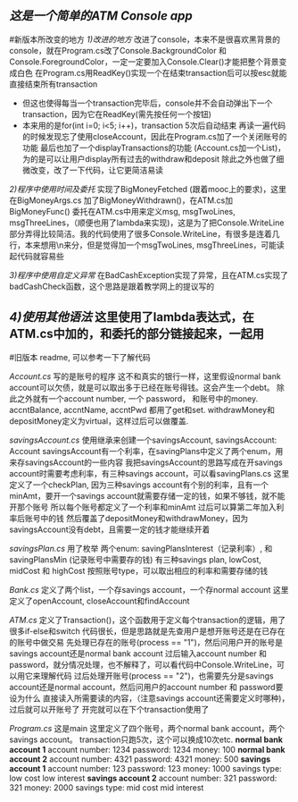 *这是一个简单的ATM Console app*
------------------------------------------------------------------------------------------------------------------------------------------------------------------------------
#新版本所改变的地方
*1)改进的地方*
改进了console，本来不是很喜欢黑背景的console，就在Program.cs改了Console.BackgroundColor 和 Console.ForegroundColor，一定一定要加入Console.Clear()才能把整个背景变成白色
在Program.cs用ReadKey()实现一个在结束transaction后可以按esc就能直接结束所有transaction
- 但这也使得每当一个transaction完毕后，console并不会自动弹出下一个transaction，因为它在ReadKey(需先按任何一个按钮)
- 本来用的是for(int i=0; i<5; i++)，transaction 5次后自动结束
再读一遍代码的时候发现忘了使用closeAccount，因此在Program.cs加了一个关闭账号的功能
最后也加了一个displayTransactions的功能 (Account.cs加一个List)，为的是可以让用户display所有过去的withdraw和deposit
除此之外也做了细微改变，改了一下代码，让它更简洁易读

*2)程序中使用时间及委托*
实现了BigMoneyFetched (跟着mooc上的要求)，这里在BigMoneyArgs.cs 加了BigMoneyWithdrawn()，在ATM.cs加BigMoneyFunc()
委托在ATM.cs中用来定义msg, msgTwoLines, msgThreeLines，（顺便也用了lambda来实现)，这是为了把Console.WriteLine部分弄得比较简洁。我的代码使用了很多Console.WriteLine，有很多是连着几行，本来想用\n来分，但是觉得加一个msgTwoLines, msgThreeLines，可能读起代码就容易些

*3)程序中使用自定义异常*
在BadCashException实现了异常，且在ATM.cs实现了badCashCheck函数，这个思路是跟着教学网上的提议写的

*4)使用其他语法*
这里使用了lambda表达式，在ATM.cs中加的，和委托的部分链接起来，一起用
------------------------------------------------------------------------------------------------------------------------------------------------------------------------------
#旧版本 readme, 可以参考一下了解代码

*Account.cs*
写的是账号的程序
这不和真实的银行一样，这里假设normal bank account可以欠债，就是可以取出多于已经在账号得钱。这会产生一个debt。
除此之外就有一个account number, 一个 password， 和账号中的money.
accntBalance, accntName, accntPwd 都用了get和set.
withdrawMoney和depositMoney定义为virtual，这样过后可以做覆盖.

*savingsAccount.cs*
使用继承来创建一个savingsAccount, savingsAccount: Account
savingsAccount有一个利率，在savingPlans中定义了两个enum，用来存savingsAccount的一些内容
我把savingsAccount的思路写成在开savings account时需要考虑利率，有三种savings account，可以看savingPlans.cs
这里定义了一个checkPlan, 因为三种savings account有个别的利率，且有一个minAmt，要开一个savings account就需要存储一定的钱，如果不够钱，就不能开那个账号
所以每个账号都定义了一个利率和minAmt
过后可以算第二年加入利率后账号中的钱
然后覆盖了depositMoney和withdrawMoney，因为savingsAccount没有debt，且需要一定的钱才能继续开着

*savingsPlan.cs*
用了枚举
两个enum: savingPlansInterest（记录利率）, 和savingPlansMin (记录账号中需要存的钱)
有三种savings plan, lowCost, midCost 和 highCost
按照账号type，可以取出相应的利率和需要存储的钱

*Bank.cs*
定义了两个list，一个存savings account，一个存normal account
这里定义了openAccount, closeAccount和findAccount

*ATM.cs*
定义了Transaction()，这个函数用于定义每个transaction的逻辑，用了很多if-else和switch
代码很长，但是思路就是先查用户是想开账号还是在已存在的账号中做交易
先处理已存在的账号(process == "1")，然后问用户开的账号是savings account还是normal bank account
过后输入account number 和 password，就分情况处理，也不解释了，可以看代码中Console.WriteLine，可以用它来理解代码
过后处理开账号(process == "2")，也需要先分是savings account还是normal account，然后问用户的account number 和 password要设为什么
直接读入所需要读的内容，（注意savings account还需要定义时哪种)，过后就可以开账号了
开完就可以在下个transaction使用了

*Program.cs*
这是main
这里定义了四个账号，两个normal bank account，两个savings account。
transaction只跑5次，这个可以换成10次etc.
**normal bank account 1**
account number: 1234
password: 1234
money: 100
**normal bank account 2**
account number: 4321
password: 4321
money: 500
**savings account 1**
account number: 123
password: 123
money: 1000
savings type: low cost low interest
**savings account 2**
account number: 321
password: 321
money: 2000
savings type: mid cost mid interest